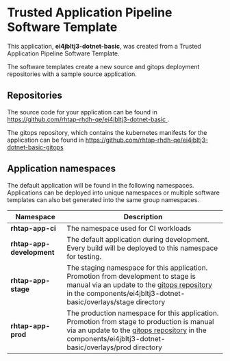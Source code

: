 # Trusted Application Pipeline Software Template

This application, **ei4jbltj3-dotnet-basic**, was created from a Trusted Application Pipeline Software Template.

The software templates create a new source and gitops deployment repositories with a sample source application. 

## Repositories

The source code for your application can be found in [https://github.com/rhtap-rhdh-qe/ei4jbltj3-dotnet-basic ](https://github.com/rhtap-rhdh-qe/ei4jbltj3-dotnet-basic ).
 
The gitops repository, which contains the kubernetes manifests for the application can be found in 
[https://github.com/rhtap-rhdh-qe/ei4jbltj3-dotnet-basic-gitops ](https://github.com/rhtap-rhdh-qe/ei4jbltj3-dotnet-basic-gitops ) 

## Application namespaces 

The default application will be found in the following namespaces. Applications can be deployed into unique namespaces or multiple software templates can also bet generated into the same group namespaces.  

|  Namespace   |  Description   |  
| -------- | -------- |
| **rhtap-app-ci** | The namespace used for CI workloads |
| **rhtap-app-development** | The default application during development. Every build will be deployed to this namespace for testing. |
| **rhtap-app-stage** | The staging namespace for this application. Promotion from development to stage is manual via an update to the [gitops repository](https://github.com/rhtap-rhdh-qe/ei4jbltj3-dotnet-basic-gitops ) in the components/ei4jbltj3-dotnet-basic/overlays/stage directory |
| **rhtap-app-prod** | The production namespace for this application. Promotion from stage to production is manual via an update to the [gitops repository](https://github.com/rhtap-rhdh-qe/ei4jbltj3-dotnet-basic-gitops ) in the components/ei4jbltj3-dotnet-basic/overlays/prod directory |